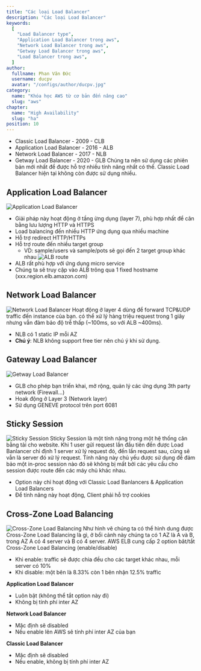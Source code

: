 ```yaml
---
title: "Các loại Load Balancer"
description: "Các loại Load Balancer"
keywords:
  [
    "Load Balancer type",
    "Application Load Balancer trong aws",
    "Network Load Balancer trong aws",
    "Getway Load Balancer trong aws",
    "Load Balancer trong aws",
  ]
author:
  fullname: Phan Văn Đức
  username: ducpv
  avatar: "/configs/author/ducpv.jpg"
category:
  name: "Khóa học AWS từ cơ bản đến nâng cao"
  slug: "aws"
chapter:
  name: "High Availability"
  slug: "ha"
position: 10
---
```


- Classic Load Balancer - 2009 - CLB
- Application Load Balancer - 2016 - ALB
- Network Load Balancer - 2017 - NLB
- Getway Load Balancer - 2020 - GLB Chúng ta nên sử dụng các phiên bản mới nhất để được hỗ trợ nhiều tính năng nhất có thể. Classic Load Balancer hiện tại không còn được sử dụng nhiều.

## Application Load Balancer

![Application Load Balancer](https://d1.awsstatic.com/Digital%20Marketing/House/1up/products/elb/Product-Page-Diagram_Elastic-Load-Balancing_ALB_HIW%402x.cb3ce6cfd5dd549c99645ed51eef9e8be8a27aa3.png)

- Giải pháp này hoạt động ở tầng ừng dụng (layer 7), phù hợp nhất để cân bằng lưu lượng HTTP và HTTPS
- Load balancing đến nhiều HTTP ứng dụng qua nhiều machine
- Hỗ trợ redirect HTTP/HTTPs
- Hỗ trợ route đến nhiều target group
  - VD: sample/users và sample/pots sẽ gọi đến 2 target group khác nhau ![ALB route](https://fitdevops.in/wp-content/uploads/Screenshot-from-2020-02-24-22-22-40.png)
- ALB rất phù hợp với ứng dụng micro service
- Chúng ta sẽ truy cập vào ALB trông qua 1 fixed hostname (xxx.region.elb.amazon.com)

## Network Load Balancer

![Network Load Balancer](https://d1.awsstatic.com/Digital%20Marketing/House/1up/products/elb/Product-Page-Diagram_Elastic-Load-Balancing_NLB_HIW%402x.2f8ded8b565042980c4ad5f8ec57d6b2fafe54ba.png) Hoạt động ở layer 4 dùng để forward TCP&UDP traffic đến instance của bạn. có thể xử lý hàng triệu request trong 1 giây nhưng vẫn đảm bảo độ trễ thấp (~100ms, so với ALB ~400ms).

- NLB có 1 static IP mỗi AZ
- **Chú ý**: NLB không support free tier nên chú ý khi sử dụng.

## Gateway Load Balancer

![Getway Load Balancer](https://d1.awsstatic.com/Digital%20Marketing/House/1up/products/elb/Product-Page-Diagram_Elastic-Load-Balancing_GWLB_HIW%402x.58547db68b537b4aa4b0cdf7e593a6415d588a09.png)

- GLB cho phép bạn triển khai, mở rộng, quản lý các ứng dụng 3th party network (Firewall...)
- Hoak động ở Layer 3 (Network layer)
- Sử dụng GENEVE protocol trên port 6081

## Sticky Session

![Sticky Session](https://miro.medium.com/max/1400/1*3ep3GKsiel011VLGYig8Yg.png) Sticky Session là một tính năng trong một hệ thống cân bằng tải cho website. Khi 1 user gửi request lần đầu tiên đến được Load Banlancer chỉ định 1 server xử lý request đó, đến lần request sau, cũng sẽ vẫn là server đó xử lý request. Tính năng này chủ yếu được sử dụng để đảm bảo một in-proc session nào đó sẽ không bị mất bởi các yêu cầu cho session được route đến các máy chủ khác nhau.

- Option này chỉ hoạt động với Classic Load Banlancers & Application Load Balancers
- Để tính năng này hoạt động, Client phải hỗ trợ cookies

## Cross-Zone Load Balancing

![Cross-Zone Load Balancing](https://cloudacademy.com/wp-content/uploads/2019/08/Screen-Shot-2019-08-02-at-9.46.42-AM.png) Như hình vẽ chúng ta có thể hình dung được Cross-Zone Load Balancing là gì, ở bổi cảnh này chúng ta có 1 AZ là A và B, trong AZ A có 4 server và B có 4 server. AWS ELB cung cấp 2 option bât/tắt Cross-Zone Load Balancing (enable/disable)

- Khi enable: traffic sẽ được chia đều cho các target khác nhau, mỗi server có 10%
- Khi disable: một bên là 8.33% còn 1 bên nhận 12.5% traffic

<content-note>
<strong> Application Load Balancer </strong>
  <ul>
    <li>Luôn bật (không thể tắt option này đi)</li>
    <li>Không bị tính phí inter AZ</li>
  </ul>
  <strong> Network Load Balancer </strong>
  <ul>
    <li>Mặc định sẽ disabled</li>
    <li>Nếu enable lên AWS sẽ tính phí inter AZ của bạn</li>
  </ul>
  <strong> Classic Load Balancer </strong>
  <ul>
    <li>Mặc định sẽ disabled</li>
    <li>Nếu enable, không bị tính phí inter AZ</li>
  </ul>
</content-note>
